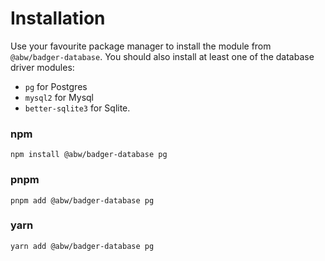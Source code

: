 # Installation

Use your favourite package manager to install the module
from `@abw/badger-database`.  You should also install
at least one of the database driver modules:

* `pg` for Postgres
* `mysql2` for Mysql
* `better-sqlite3` for Sqlite.

### npm

    npm install @abw/badger-database pg

### pnpm

    pnpm add @abw/badger-database pg

### yarn

    yarn add @abw/badger-database pg

